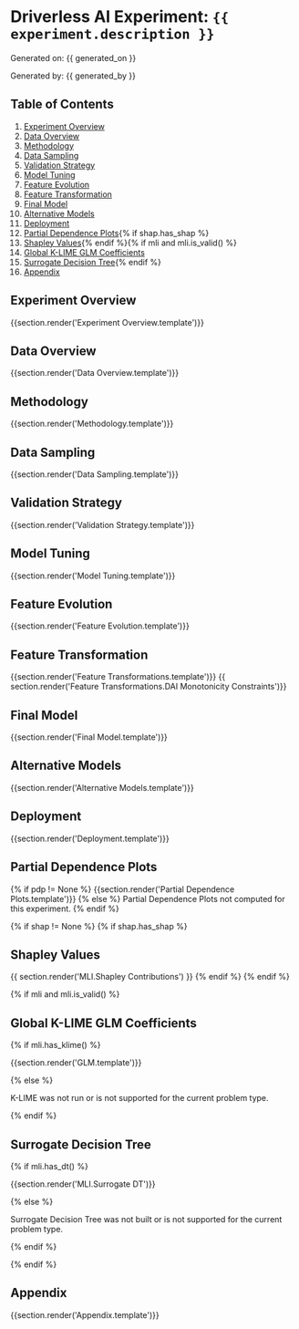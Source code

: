# Driverless AI Experiment: `{{ experiment.description }}`

Generated on: {{ generated_on }}

Generated by: {{ generated_by }}

## Table of Contents

1. [Experiment Overview](#experiment-overview)
2. [Data Overview](#data-overview)
3. [Methodology](#methodology)
4. [Data Sampling](#data-sampling)
5. [Validation Strategy](#validation-strategy)
6. [Model Tuning](#model-tuning)
7. [Feature Evolution](#feature-evolution)
8. [Feature Transformation](#feature-transformation)
9. [Final Model](#final-model)
10. [Alternative Models](#alternative-models)
11. [Deployment](#deployment)
12. [Partial Dependence Plots](#pdp){% if shap.has_shap %}
14. [Shapley Values](#shap){% endif %}{% if mli and mli.is_valid() %}
15. [Global K-LIME GLM Coefficients](#klime)
14. [Surrogate Decision Tree](#dt){% endif %}
16. [Appendix](#appendix)

## Experiment Overview <a name="experiment-overview"></a>

{{section.render('Experiment Overview.template')}}

## Data Overview <a name="data-overview"></a>

{{section.render('Data Overview.template')}}

## Methodology <a name="methodology"></a>

{{section.render('Methodology.template')}}

## Data Sampling <a name="data-sampling"></a>

{{section.render('Data Sampling.template')}}

## Validation Strategy <a name="validation-strategy"></a>

{{section.render('Validation Strategy.template')}}

## Model Tuning <a name="model-tuning"></a>

{{section.render('Model Tuning.template')}}

## Feature Evolution <a name="feature-evolution"></a>

{{section.render('Feature Evolution.template')}}

## Feature Transformation <a name="feature-transformation"></a>

{{section.render('Feature Transformations.template')}}
{{ section.render('Feature Transformations.DAI Monotonicity Constraints')}}

## Final Model <a name="final-model"></a>

{{section.render('Final Model.template')}}

## Alternative Models <a name="alternative-models"></a>

{{section.render('Alternative Models.template')}}

## Deployment <a name="deployment"></a>

{{section.render('Deployment.template')}}

## Partial Dependence Plots <a name="pdp"></a>

{% if pdp != None %}
{{section.render('Partial Dependence Plots.template')}}
{% else %}
Partial Dependence Plots not computed for this experiment.
{% endif %}

{% if shap != None %}
{% if shap.has_shap %}
## Shapley Values <a name="shap"></a>

{{ section.render('MLI.Shapley Contributions') }}
{% endif %}
{% endif %}

{% if mli and mli.is_valid() %} 

## Global K-LIME GLM Coefficients <a name="klime"></a>

{% if mli.has_klime() %} 

{{section.render('GLM.template')}}

{% else %}

K-LIME was not run or is not supported for the current problem type.

{% endif %}

## Surrogate Decision Tree <a name="dt"></a>

{% if mli.has_dt() %} 

{{section.render('MLI.Surrogate DT')}}

{% else %}

Surrogate Decision Tree was not built or is not supported for the current problem type.

{% endif %}

{% endif %}


## Appendix <a name="appendix"></a>

{{section.render('Appendix.template')}}

